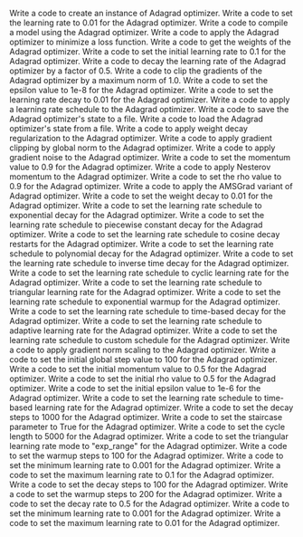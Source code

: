 Write a code to create an instance of Adagrad optimizer.
Write a code to set the learning rate to 0.01 for the Adagrad optimizer.
Write a code to compile a model using the Adagrad optimizer.
Write a code to apply the Adagrad optimizer to minimize a loss function.
Write a code to get the weights of the Adagrad optimizer.
Write a code to set the initial learning rate to 0.1 for the Adagrad optimizer.
Write a code to decay the learning rate of the Adagrad optimizer by a factor of 0.5.
Write a code to clip the gradients of the Adagrad optimizer by a maximum norm of 1.0.
Write a code to set the epsilon value to 1e-8 for the Adagrad optimizer.
Write a code to set the learning rate decay to 0.01 for the Adagrad optimizer.
Write a code to apply a learning rate schedule to the Adagrad optimizer.
Write a code to save the Adagrad optimizer's state to a file.
Write a code to load the Adagrad optimizer's state from a file.
Write a code to apply weight decay regularization to the Adagrad optimizer.
Write a code to apply gradient clipping by global norm to the Adagrad optimizer.
Write a code to apply gradient noise to the Adagrad optimizer.
Write a code to set the momentum value to 0.9 for the Adagrad optimizer.
Write a code to apply Nesterov momentum to the Adagrad optimizer.
Write a code to set the rho value to 0.9 for the Adagrad optimizer.
Write a code to apply the AMSGrad variant of Adagrad optimizer.
Write a code to set the weight decay to 0.01 for the Adagrad optimizer.
Write a code to set the learning rate schedule to exponential decay for the Adagrad optimizer.
Write a code to set the learning rate schedule to piecewise constant decay for the Adagrad optimizer.
Write a code to set the learning rate schedule to cosine decay restarts for the Adagrad optimizer.
Write a code to set the learning rate schedule to polynomial decay for the Adagrad optimizer.
Write a code to set the learning rate schedule to inverse time decay for the Adagrad optimizer.
Write a code to set the learning rate schedule to cyclic learning rate for the Adagrad optimizer.
Write a code to set the learning rate schedule to triangular learning rate for the Adagrad optimizer.
Write a code to set the learning rate schedule to exponential warmup for the Adagrad optimizer.
Write a code to set the learning rate schedule to time-based decay for the Adagrad optimizer.
Write a code to set the learning rate schedule to adaptive learning rate for the Adagrad optimizer.
Write a code to set the learning rate schedule to custom schedule for the Adagrad optimizer.
Write a code to apply gradient norm scaling to the Adagrad optimizer.
Write a code to set the initial global step value to 100 for the Adagrad optimizer.
Write a code to set the initial momentum value to 0.5 for the Adagrad optimizer.
Write a code to set the initial rho value to 0.5 for the Adagrad optimizer.
Write a code to set the initial epsilon value to 1e-6 for the Adagrad optimizer.
Write a code to set the learning rate schedule to time-based learning rate for the Adagrad optimizer.
Write a code to set the decay steps to 1000 for the Adagrad optimizer.
Write a code to set the staircase parameter to True for the Adagrad optimizer.
Write a code to set the cycle length to 5000 for the Adagrad optimizer.
Write a code to set the triangular learning rate mode to "exp_range" for the Adagrad optimizer.
Write a code to set the warmup steps to 100 for the Adagrad optimizer.
Write a code to set the minimum learning rate to 0.001 for the Adagrad optimizer.
Write a code to set the maximum learning rate to 0.1 for the Adagrad optimizer.
Write a code to set the decay steps to 100 for the Adagrad optimizer.
Write a code to set the warmup steps to 200 for the Adagrad optimizer.
Write a code to set the decay rate to 0.5 for the Adagrad optimizer.
Write a code to set the minimum learning rate to 0.001 for the Adagrad optimizer.
Write a code to set the maximum learning rate to 0.01 for the Adagrad optimizer.